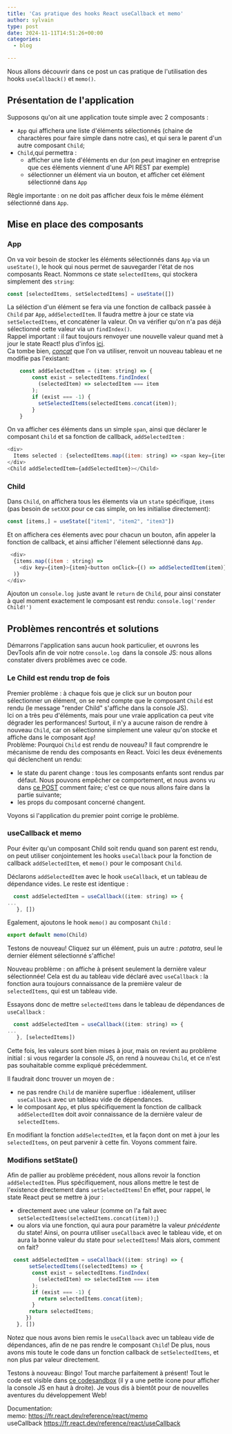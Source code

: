 ```yaml
---
title: 'Cas pratique des hooks React useCallback et memo'
author: sylvain
type: post
date: 2024-11-11T14:51:26+00:00
categories:
  - blog

---
```


Nous allons découvrir dans ce post un cas pratique de l'utilisation des hooks `useCallback()` et `memo()`.

## Présentation de l'application

Supposons qu'on ait une application toute simple avec 2 composants :
- `App` qui affichera une liste d'éléments sélectionnés (chaine de charactères pour faire simple dans notre cas), et qui sera le parent d'un autre composant `Child`;
- `Child`,qui permettra :
  -  afficher une liste d'éléments en dur (on peut imaginer en entreprise que ces éléments viennent d'une API REST par exemple)
  -  sélectionner un élément via un bouton, et afficher cet élément sélectionné dans `App`

Règle importante : on ne doit pas afficher deux fois le même élément sélectionné dans `App`.


## Mise en place des composants

### App

On va voir besoin de stocker les éléments sélectionnés dans `App` via un `useState()`, le hook qui nous permet de sauvegarder l'état de nos composants React. Nommons ce state `selectedItems`, qui stockera simplement des `string`:

```javascript
const [selectedItems, setSelectedItems] = useState([])
```

La séléction d'un élément se fera via une fonction de callback passée à `Child` par `App`, `addSelectedItem`.
Il faudra mettre à jour ce state via `setSelectedItems`, et concaténer la valeur. On va vérifier qu'on n'a pas déjà sélectionné cette valeur via un `findIndex()`.  
Rappel important : il faut toujours renvoyer une nouvelle valeur quand met à jour le state React! plus d'infos [ici](https://fr.react.dev/learn/updating-objects-in-state).  
Ca tombe bien, [_concat_](https://developer.mozilla.org/en-US/docs/Web/JavaScript/Reference/Global_Objects/Array/concat) que l'on va utiliser,  renvoit un nouveau tableau et ne modifie pas l'existant:

```javascript
    const addSelectedItem = (item: string) => {
        const exist = selectedItems.findIndex(
          (selectedItem) => selectedItem === item
        );
        if (exist === -1) {
          setSelectedItems(selectedItems.concat(item));
        }
    }
```

On va afficher ces éléments dans un simple `span`, ainsi que déclarer le composant `Child` et sa fonction de callback, `addSelectedItem` :

```javascript
<div>
  Items selected : {selectedItems.map((item: string) => <span key={item}>{item}</span>)}
</div>
<Child addSelectedItem={addSelectedItem}></Child>
```

### Child

Dans `Child`, on affichera tous les élements via un `state` spécifique, `items` (pas besoin de `setXXX` pour ce cas simple, on les initialise directement):
```javascript
const [items,] = useState(["item1", "item2", "item3"])
```
Et on affichera ces élements avec pour chacun un bouton, afin appeler la fonction de callback, et ainsi afficher l'élement sélectionné dans `App`.

```javascript
 <div>
  {items.map((item : string) => 
    <div key={item}>{item}<button onClick={() => addSelectedItem(item)}>Add</button></div>
  )}
</div>
```

Ajouton un `console.log `juste avant le `return` de `Child`, pour ainsi constater à quel moment exactement le composant est rendu: 
`console.log('render Child!')`

## Problèmes rencontrés et solutions

Démarrons l'application sans aucun hook particulier, et ouvrons les DevTools afin de voir notre `console.log `dans la console JS: nous allons constater divers problèmes avec ce code.

### Le Child est rendu trop de fois

Premier problème : à chaque fois que je click sur un bouton pour sélectionner un élément, on se rend compte que le composant `Child` est rendu (le message "render Child" s'affiche dans la console JS).  
Ici on a très peu d'éléments, mais pour une vraie application ca peut vite dégrader les performances! Surtout, il n'y a aucune raison de rendre à nouveau `Child`, car on sélectionne simplement une valeur qu'on stocke et affiche dans le composant `App`!  
Problème: Pourquoi `Child` est rendu de nouveau? Il faut comprendre le mécanisme de rendu des composants en React. Voici les deux événements qui déclenchent un rendu: 
- le state du parent change : tous les composants enfants sont rendus par défaut. Nous pouvons empêcher ce comportement, et nous avons vu dans [ce POST](https://effectivecoding.fr/2024-09-07-usecallback-vs-usememo/) comment faire; c'est ce que nous allons faire dans la partie suivante;
- les props du composant concerné changent.

Voyons si l'application du premier point corrige le problème.

### useCallback et memo

Pour éviter qu'un composant Child soit rendu quand son parent est rendu, on peut utiliser conjointement les hooks `useCallback` pour la fonction de callback `addSelectedItem`, et `memo()` pour le composant `Child`.

Déclarons `addSelectedItem` avec le hook `useCallback`, et un tableau de dépendance vides. Le reste est identique :

```javascript
  const addSelectedItem = useCallback((item: string) => {
...
   }, [])
```

Egalement, ajoutons le hook `memo()` au composant `Child` :

```javascript
export default memo(Child)
```

Testons de nouveau! Cliquez sur un élément, puis un autre : _patatra_, seul le dernier élément sélectionné s'affiche!

Nouveau problème : on affiche à présent seulement la dernière valeur sélectionnée! Cela est du au tableau vide déclaré avec `useCallback` : la fonction aura toujours connaissance de la première valeur de `selectedItems`, qui est un tableau vide.

Essayons donc de mettre `selectedItems` dans le tableau de dépendances de `useCallback` :
```javascript
  const addSelectedItem = useCallback((item: string) => {
...
   }, [selectedItems])
```

Cette fois, les valeurs sont bien mises à jour, mais on revient au problème initial : si vous regarder la console JS, on rend à nouveau `Child`, et ce n'est pas souhaitable comme expliqué précédemment.

Il faudrait donc trouver un moyen de :
- ne pas rendre `Child` de manière superflue : idéalement, utiliser `useCallback` avec un tableau vide de dépendances.
- le composant `App`, et plus spécifiquement la fonction de callback `addSelectedItem` doit avoir connaissance de la dernière valeur de `selectedItems`.

En modifiant la fonction `addSelectedItem`, et la façon dont on met à jour les `selectedItems`, on peut parvenir à cette fin. Voyons comment faire.

### Modifions setState()

Afin de pallier au problème précédent, nous allons revoir la fonction `addSelectedItem`. Plus spécifiquement, nous allons mettre le test de l'existence directement dans `setSelectedItems`! En effet, pour rappel, le state React peut se mettre à jour :
- directement avec une valeur (comme on l'a fait avec `setSelectedItems(selectedItems.concat(item));`)
- ou alors via une fonction, qui aura pour paramètre la valeur *précédente* du state! Ainsi, on pourra utiliser `useCallback` avec le tableau vide, et on aura la bonne valeur du state pour `selectedItems`! Mais alors, comment on fait?

```javascript
  const addSelectedItem = useCallback((item: string) => {
       setSelectedItems((selectedItems) => {
        const exist = selectedItems.findIndex(
          (selectedItem) => selectedItem === item
        );
        if (exist === -1) {
          return selectedItems.concat(item);
        }
       return selectedItems;
      })
   }, [])
```

Notez que nous avons bien remis le `useCallback` avec un tableau vide de dépendances, afin de ne pas rendre le composant `Child`! De plus, nous avons mis toute le code dans un fonction callback de `setSelectedItems`, et non plus par valeur directement.

Testons à nouveau: Bingo! Tout marche parfaitement à présent! Tout le code est visible dans [ce codesandbox](https://codesandbox.io/p/sandbox/k533gq) (il y a une petite icone pour afficher la console JS en haut à droite). Je vous dis à bientôt pour de nouvelles aventures du développement Web!

Documentation:  
memo: https://fr.react.dev/reference/react/memo  
useCallback https://fr.react.dev/reference/react/useCallback

